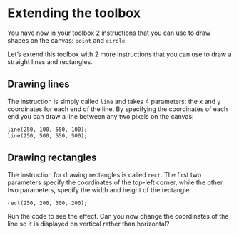# Extending the toolbox

You have now in your toolbox 2 instructions that you can use to draw shapes on the canvas: `point` and `circle`.

Let’s extend this toolbox with 2 more instructions that you can use to draw a straight lines and rectangles. 

## Drawing lines

The instruction is simply called `line` and takes 4 parameters: the x and y coordinates for each end of the line. By specifying the coordinates of each end you can draw a line between any two pixels on the canvas:

```
line(250, 100, 550, 100);
line(250, 500, 550, 500);
```

## Drawing rectangles

The instruction for drawing rectangles is called `rect`. The first two parameters specify the coordinates of the top-left corner, while the other two parameters, specify the width and height of the rectangle.

```
rect(250, 200, 300, 200);
```

Run the code to see the effect. Can you now change the coordinates of the line so it is displayed on vertical rather than horizontal?
